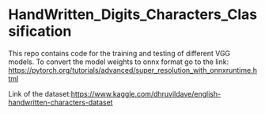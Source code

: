 # HandWritten_Digits_Characters_Classification
This repo contains code for the training and testing of different VGG models.
To convert the model weights to onnx format go to the link:
https://pytorch.org/tutorials/advanced/super_resolution_with_onnxruntime.html

Link of the dataset:https://www.kaggle.com/dhruvildave/english-handwritten-characters-dataset

